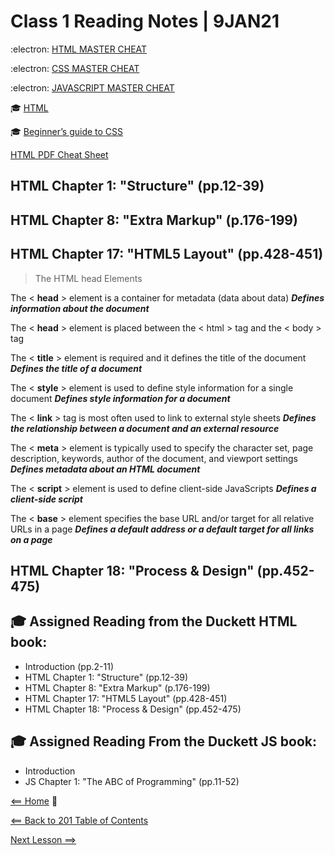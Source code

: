 # Class 1 Reading Notes | 9JAN21

:electron: [HTML MASTER CHEAT](https://overapi.com/html)

:electron: [CSS MASTER CHEAT](https://overapi.com/css)

:electron: [JAVASCRIPT MASTER CHEAT](https://overapi.com/javascript)

:mortar_board: [HTML](https://html.spec.whatwg.org/multipage/)

:mortar_board: [Beginner’s guide to CSS](https://friendlybit.com/css/beginners-guide-to-css-and-standards/)

[HTML PDF Cheat Sheet](https://overapi.com/static/cs/html-cheat-sheet.pdf)

## HTML Chapter 1: "Structure" (pp.12-39)

## HTML Chapter 8: "Extra Markup" (p.176-199)

## HTML Chapter 17: "HTML5 Layout" (pp.428-451)
> The HTML head Elements

The < **head** > element is a container for metadata (data about data) ***Defines information about the document***

The < **head** > element is placed between the < html > tag and the < body > tag

The < **title** > element is required and it defines the title of the document ***Defines the title of a document***

The < **style** > element is used to define style information for a single document ***Defines style information for a document***

The < **link** > tag is most often used to link to external style sheets ***Defines the relationship between a document and an external resource***

The < **meta** > element is typically used to specify the character set, page description, keywords, author of the document, and viewport settings ***Defines metadata about an HTML document***

The < **script** > element is used to define client-side JavaScripts ***Defines a client-side script***

The < **base** > element specifies the base URL and/or target for all relative URLs in a page ***Defines a default address or a default target for all links on a page***


## HTML Chapter 18: "Process & Design" (pp.452-475)

## :mortar_board: Assigned Reading from the Duckett HTML book:

- Introduction (pp.2-11)
- HTML Chapter 1: "Structure" (pp.12-39)
- HTML Chapter 8: "Extra Markup" (p.176-199)
- HTML Chapter 17: "HTML5 Layout" (pp.428-451)
- HTML Chapter 18: "Process & Design" (pp.452-475)

## :mortar_board: Assigned Reading From the Duckett JS book:

- Introduction
- JS Chapter 1: "The ABC of Programming" (pp.11-52)

[<== Home](README.md) :house_with_garden: 

[<== Back to 201 Table of Contents](code201toc.md)

[Next Lesson ==> ](201_class_2.md)
